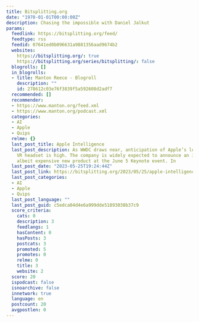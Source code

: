 ```yaml
---
title: Bitsplitting.org
date: "1970-01-01T00:00:00Z"
description: Chasing the impossible with Daniel Jalkut
params:
  feedlink: https://bitsplitting.org/feed/
  feedtype: rss
  feedid: 07641ed0b096631a9881356aad9674b2
  websites:
    https://bitsplitting.org/: true
    https://bitsplitting.org/series/bitsplitting/: false
  blogrolls: []
  in_blogrolls:
  - title: Manton Reece - Blogroll
    description: ""
    id: 278612c03e76f3839f5a592608d2adf7
  recommended: []
  recommender:
  - https://www.manton.org/feed.xml
  - https://www.manton.org/podcast.xml
  categories:
  - AI
  - Apple
  - Quips
  relme: {}
  last_post_title: Apple Intelligence
  last_post_description: As WWDC draws near, anticipation of Apple’s long-rumored
    VR headset is high. The company is widely expected to announce an impressive,
    albeit expensive new product at the June 5 Keynote event. In
  last_post_date: "2023-05-25T19:24:44Z"
  last_post_link: https://bitsplitting.org/2023/05/25/apple-intelligence/
  last_post_categories:
  - AI
  - Apple
  - Quips
  last_post_language: ""
  last_post_guid: c5edca04d4e6a999dde51893038b37c9
  score_criteria:
    cats: 0
    description: 3
    feedlangs: 1
    hasContent: 0
    hasPosts: 3
    postcats: 3
    promoted: 5
    promotes: 0
    relme: 0
    title: 3
    website: 2
  score: 20
  ispodcast: false
  isnoarchive: false
  innetwork: true
  language: en
  postcount: 20
  avgpostlen: 0
---
```

